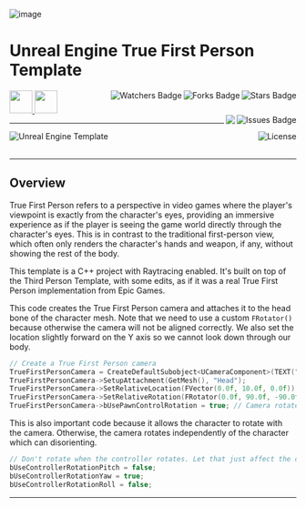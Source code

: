 ![image](https://github.com/JDSherbert/Unreal-Engine-True-First-Person-Template/assets/43964243/6d4c51f2-79da-48ea-a77d-13fc285e8df6)

# Unreal Engine True First Person Template

<!-- Header Start -->
<a href = "https://docs.unrealengine.com/5.3/en-US/"> <img height="40" img width="40" src="https://cdn.simpleicons.org/unrealengine/white"> </a> 
<a href = "https://learn.microsoft.com/en-us/cpp/cpp-language"> <img height="40" img width="40" src="https://cdn.simpleicons.org/c++"> </a>
<img align="right" alt="Stars Badge" src="https://img.shields.io/github/stars/jdsherbert/Unreal-Engine-True-First-Person-Template?label=%E2%AD%90"/>
<img align="right" alt="Forks Badge" src="https://img.shields.io/github/forks/jdsherbert/Unreal-Engine-True-First-Person-Template?label=%F0%9F%8D%B4"/>
<img align="right" alt="Watchers Badge" src="https://img.shields.io/github/watchers/jdsherbert/Unreal-Engine-True-First-Person-Template?label=%F0%9F%91%81%EF%B8%8F"/>
<img align="right" alt="Issues Badge" src="https://img.shields.io/github/issues/jdsherbert/Unreal-Engine-True-First-Person-Template?label=%E2%9A%A0%EF%B8%8F"/>
<img align="right" src="https://hits.seeyoufarm.com/api/count/incr/badge.svg?url=https%3A%2F%2Fgithub.com%2FJDSherbert%2FUnreal-Engine-True-First-Person-Template%2Fhit-counter%2FREADME&count_bg=%2379C83D&title_bg=%23555555&labelColor=0E1128&title=🔍&style=for-the-badge">
<!-- Header End --> 

-----------------------------------------------------------------------

<a href="https://docs.unrealengine.com/5.3/en-US/"> 
  <img align="left" alt="Unreal Engine Template" src="https://img.shields.io/badge/Unreal%20Engine%20Template-black?style=for-the-badge&logo=unrealengine&logoColor=white&color=black&labelColor=black"> </a>
  
<a href="https://choosealicense.com/licenses/mit/"> 
  <img align="right" alt="License" src="https://img.shields.io/badge/License%20:%20MIT-black?style=for-the-badge&logo=mit&logoColor=white&color=black&labelColor=black"> </a>
  
<br></br>

-----------------------------------------------------------------------
## Overview
True First Person refers to a perspective in video games where the player's viewpoint is exactly from the character's eyes, providing an immersive experience as if the player is seeing the game world directly through the character's eyes. This is in contrast to the traditional first-person view, which often only renders the character's hands and weapon, if any, without showing the rest of the body.

This template is a C++ project with Raytracing enabled.
It's built on top of the Third Person Template, with some edits, as if it was a real True First Person implementation from Epic Games.

This code creates the True First Person camera and attaches it to the head bone of the character mesh. 
Note that we need to use a custom `FRotator()` because otherwise the camera will not be aligned correctly.
We also set the location slightly forward on the Y axis so we cannot look down through our body.
```cpp
// Create a True First Person camera
TrueFirstPersonCamera = CreateDefaultSubobject<UCameraComponent>(TEXT("TrueFirstPersonCamera"));
TrueFirstPersonCamera->SetupAttachment(GetMesh(), "Head");
TrueFirstPersonCamera->SetRelativeLocation(FVector(0.0f, 10.0f, 0.0f));
TrueFirstPersonCamera->SetRelativeRotation(FRotator(0.0f, 90.0f, -90.0f));
TrueFirstPersonCamera->bUsePawnControlRotation = true; // Camera rotates relative to pawn
```

This is also important code because it allows the character to rotate with the camera.
Otherwise, the camera rotates independently of the character which can disorienting.
```cpp
// Don't rotate when the controller rotates. Let that just affect the camera.
bUseControllerRotationPitch = false;
bUseControllerRotationYaw = true;
bUseControllerRotationRoll = false;
```

-----------------------------------------------------------------------

